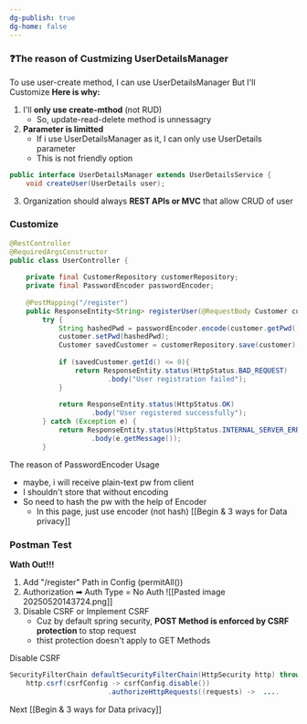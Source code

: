 ```yaml
---
dg-publish: true
dg-home: false
---
```

### ❓The reason of Custmizing UserDetailsManager

To use user-create method, I can use UserDetailsManager
But I'll Customize
**Here is why:**
1. I'll **only use create-mthod** (not RUD)
	- So, update-read-delete method is unnessagry
2. **Parameter is limitted** 
	- If i use UserDetailsManager as it, I can only use UserDetails parameter
	- This is not friendly option
```java 
public interface UserDetailsManager extends UserDetailsService {  
    void createUser(UserDetails user);
```
3. Organization should always **REST APIs or MVC** that allow CRUD of user

### Customize 
```java
@RestController  
@RequiredArgsConstructor  
public class UserController {  
  
    private final CustomerRepository customerRepository;  
    private final PasswordEncoder passwordEncoder;  
  
    @PostMapping("/register")  
    public ResponseEntity<String> registerUser(@RequestBody Customer customer) {  
        try {  
            String hashedPwd = passwordEncoder.encode(customer.getPwd());  
            customer.setPwd(hashedPwd);  
            Customer savedCustomer = customerRepository.save(customer);  
  
            if (savedCustomer.getId() <= 0){  
                return ResponseEntity.status(HttpStatus.BAD_REQUEST)  
                        .body("User registration failed");  
            }  
  
            return ResponseEntity.status(HttpStatus.OK)  
                    .body("User registered successfully");  
        } catch (Exception e) {  
            return ResponseEntity.status(HttpStatus.INTERNAL_SERVER_ERROR)  
                    .body(e.getMessage());  
        }
```

The reason of PasswordEncoder Usage 
- maybe, i will receive plain-text pw from client
- I shouldn't store that without encoding 
- So need to hash the pw with the help of Encoder
	- In this page, just use encoder (not hash) [[Begin & 3 ways for Data privacy]]

### Postman Test

**Wath Out!!!**
1. Add "/register" Path in Config (permitAll())
2. Authorization ➡ Auth Type = No Auth
		![[Pasted image 20250520143724.png]]
3. Disable CSRF or Implement CSRF
	- Cuz by default spring security, **POST Method is enforced by CSRF protection** to stop request
	- thist protection doesn't apply to GET Methods

Disable CSRF
```java
SecurityFilterChain defaultSecurityFilterChain(HttpSecurity http) throws Exception {  
    http.csrf(csrfConfig -> csrfConfig.disable())  
						.authorizeHttpRequests((requests) ->  ....
```



Next [[Begin & 3 ways for Data privacy]]